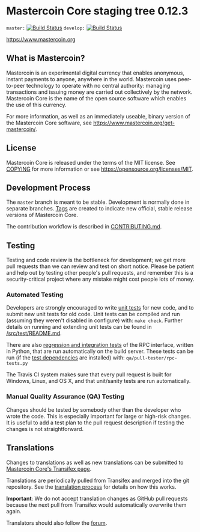 Mastercoin Core staging tree 0.12.3
===============================

`master:` [![Build Status](https://travis-ci.org/masternode/mastercoin.svg?branch=master)](https://travis-ci.org/masternode/mastercoin) `develop:` [![Build Status](https://travis-ci.org/masternode/mastercoin.svg?branch=develop)](https://travis-ci.org/masternode/mastercoin/branches)

https://www.mastercoin.org


What is Mastercoin?
----------------

Mastercoin is an experimental digital currency that enables anonymous, instant
payments to anyone, anywhere in the world. Mastercoin uses peer-to-peer technology
to operate with no central authority: managing transactions and issuing money
are carried out collectively by the network. Mastercoin Core is the name of the open
source software which enables the use of this currency.

For more information, as well as an immediately useable, binary version of
the Mastercoin Core software, see https://www.mastercoin.org/get-mastercoin/.


License
-------

Mastercoin Core is released under the terms of the MIT license. See [COPYING](COPYING) for more
information or see https://opensource.org/licenses/MIT.

Development Process
-------------------

The `master` branch is meant to be stable. Development is normally done in separate branches.
[Tags](https://github.com/masternode/mastercoin/tags) are created to indicate new official,
stable release versions of Mastercoin Core.

The contribution workflow is described in [CONTRIBUTING.md](CONTRIBUTING.md).

Testing
-------

Testing and code review is the bottleneck for development; we get more pull
requests than we can review and test on short notice. Please be patient and help out by testing
other people's pull requests, and remember this is a security-critical project where any mistake might cost people
lots of money.

### Automated Testing

Developers are strongly encouraged to write [unit tests](src/test/README.md) for new code, and to
submit new unit tests for old code. Unit tests can be compiled and run
(assuming they weren't disabled in configure) with: `make check`. Further details on running
and extending unit tests can be found in [/src/test/README.md](/src/test/README.md).

There are also [regression and integration tests](/qa) of the RPC interface, written
in Python, that are run automatically on the build server.
These tests can be run (if the [test dependencies](/qa) are installed) with: `qa/pull-tester/rpc-tests.py`

The Travis CI system makes sure that every pull request is built for Windows, Linux, and OS X, and that unit/sanity tests are run automatically.

### Manual Quality Assurance (QA) Testing

Changes should be tested by somebody other than the developer who wrote the
code. This is especially important for large or high-risk changes. It is useful
to add a test plan to the pull request description if testing the changes is
not straightforward.

Translations
------------

Changes to translations as well as new translations can be submitted to
[Mastercoin Core's Transifex page](https://www.transifex.com/projects/p/mastercoin/).

Translations are periodically pulled from Transifex and merged into the git repository. See the
[translation process](doc/translation_process.md) for details on how this works.

**Important**: We do not accept translation changes as GitHub pull requests because the next
pull from Transifex would automatically overwrite them again.

Translators should also follow the [forum](https://www.mastercoin.org/forum/topic/mastercoin-worldwide-collaboration.88/).
